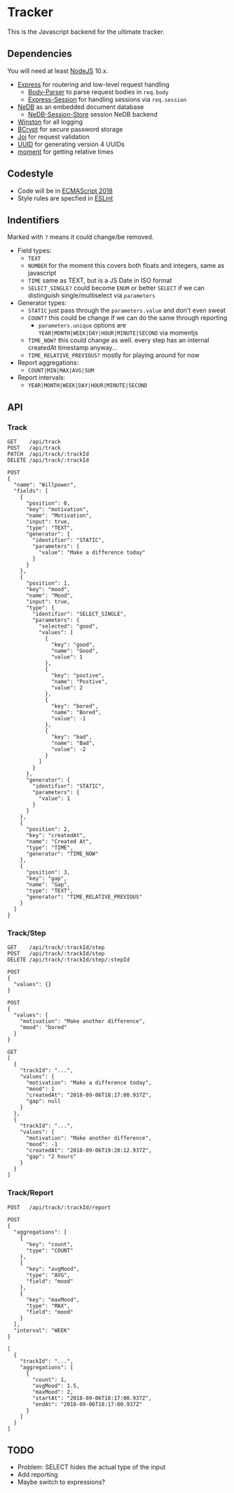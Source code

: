 # Tracker

This is the Javascript backend for the ultimate tracker.

## Dependencies

You will need at least [NodeJS](https://nodejs.org) 10.x.

* [Express](https://www.npmjs.com/package/express) for routering and low-level request handling
  * [Body-Parser](https://www.npmjs.com/package/body-parser) to parse request bodies in `req.body` 
  * [Express-Session](https://www.npmjs.com/package/express-session) for handling sessions via `req.session` 
* [NeDB](https://www.npmjs.com/package/nedb) as an embedded document database
  * [NeDB-Session-Store](https://www.npmjs.com/package/nedb-session-store) session NeDB backend
* [Winston](https://www.npmjs.com/package/winston) for all logging
* [BCrypt](https://www.npmjs.com/package/bcrypt) for secure password storage
* [Joi](https://www.npmjs.com/package/@hapi/joi) for request validation
* [UUID](https://www.npmjs.com/package/uuid) for generating version 4 UUIDs
* [moment](https://www.npmjs.com/package/moment) for getting relative times

## Codestyle

* Code will be in [ECMAScript 2018](http://www.ecma-international.org/ecma-262/9.0/)
* Style rules are specfied in [ESLint](.eslintrc.yml)

## Indentifiers
Marked with `?` means it could change/be removed.

* Field types: 
  * `TEXT`
  * `NUMBER` for the moment this covers both floats and integers, same as javascript
  * `TIME` same as TEXT, but is a JS Date in ISO format
  * `SELECT_SINGLE?` could become `ENUM` or better `SELECT` if we can distinguish single/multiselect via `parameters`
* Generator types:
  * `STATIC` just pass through the `parameters.value` and don't even sweat
  * `COUNT?` this could be change if we can do the same through reporting
    * `parameters.unique` options are `YEAR|MONTH|WEEK|DAY|HOUR|MINUTE|SECOND` via momentjs
  * `TIME_NOW?` this could change as well. every step has an internal createdAt timestamp anyway...
  * `TIME_RELATIVE_PREVIOUS?` mostly for playing around for now
* Report aggregations:
  * `COUNT|MIN|MAX|AVG|SUM`
* Report intervals:
  * `YEAR|MONTH|WEEK|DAY|HOUR|MINUTE|SECOND`

## API

### Track
```
GET    /api/track
POST   /api/track
PATCH  /api/track/:trackId
DELETE /api/track/:trackId

POST
{
  "name": "Willpower",
  "fields": [
    {
      "position": 0,
      "key": "motivation",
      "name": "Motivation",
      "input": true,
      "type": "TEXT",
      "generator": {
        "identifier": "STATIC",
        "parameters": {
          "value": "Make a difference today"
        }
      }
    },
    {
      "position": 1,
      "key": "mood",
      "name": "Mood",
      "input": true,
      "type": {
        "identifier": "SELECT_SINGLE",
        "parameters": {
          "selected": "good",
          "values": [
            {
              "key": "good",
              "name": "Good",
              "value": 1
            },
            {
              "key": "postive",
              "name": "Postive",
              "value": 2
            },
            {
              "key": "bored",
              "name": "Bored",
              "value": -1
            },
            {
              "key": "bad",
              "name": "Bad",
              "value": -2
            }
          ]
        }
      },
      "generator": {
        "identifier": "STATIC",
        "parameters": {
          "value": 1
        }
      }
    },
    {
      "position": 2,
      "key": "createdAt",
      "name": "Created At",
      "type": "TIME",
      "generator": "TIME_NOW"
    },
    {
      "position": 3,
      "key": "gap",
      "name": "Gap",
      "type": "TEXT",
      "generator": "TIME_RELATIVE_PREVIOUS"
    }
  ]
}
```

### Track/Step
```
GET    /api/track/:trackId/step
POST   /api/track/:trackId/step
DELETE /api/track/:trackId/step/:stepId

POST
{
  "values": {}
}

POST
{
  "values": {
    "motivation": "Make another difference",
    "mood": "bored"
  }
}

GET
[
  {
    "trackId": "...",
    "values": {
      "motivation": "Make a difference today",
      "mood": 1
      "createdAt": "2018-09-06T18:17:00.937Z",
      "gap": null
    }
  },
  {
    "trackId": "...",
    "values": {
      "motivation": "Make another difference",
      "mood": -1
      "createdAt": "2018-09-06T19:20:12.937Z",
      "gap": "2 hours"
    }
  }
]
```

### Track/Report
```
POST   /api/track/:trackId/report

POST
{
  "aggregations": [
    {
      "key": "count",
      "type": "COUNT"
    },
    {
      "key": "avgMood",
      "type": "AVG",
      "field": "mood"
    },
    {
      "key": "maxMood",
      "type": "MAX",
      "field": "mood"
    }
  ],
  "interval": "WEEK"
}

[
  {
    "trackId": "...",
    "aggregations": [
      {
        "count": 1,
        "avgMood": 1.5,
        "maxMood": 2,
        "startAt": "2018-09-06T18:17:00.937Z",
        "endAt": "2018-09-06T18:17:00.937Z"
      }
    ]
  }
]
```

## TODO

* Problem: SELECT hides the actual type of the input
* Add reporting
* Maybe switch to expressions?
